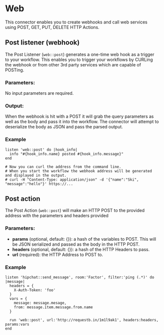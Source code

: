 # Web
This connector enables you to create webhooks and call web services using POST, GET, PUT, DELETE HTTP Actions.

## Post listener (webhook)
The Post Listener (`web::post`) generates a one-time web hook as a trigger to your workflow. This enables you to trigger your workflows by CURLing the webhook or from other 3rd party services which are capable of POSTing.

### Parameters:
No input parameters are required.


### Output:
When the webhook is hit with a POST it will grab the query parameters as well as the body and pass it into the workflow. The connector will attempt to deserialize the body as JSON and pass the parsed output. 

### Example
    listen 'web::post' do |hook_info|
      info "#{hook_info.name} posted #{hook_info.message}"
    end

    # Now you can curl the address from the command line.
    # When you start the workflow the webhook address will be generated and displayed in the output.
    # curl -H "Content-Type: application/json" -d '{"name":"Ski", "message":"hello"}' https://...


## Post action
The Post Action (`web::post`) will make an HTTP POST to the provided address with the parameters and headers provided

### Parameters:
- **params** (optional, default: {}): a hash of the variables to POST. This will be JSON serialized and passed as the body in the HTTP POST.
- **headers** (optional, default: {}): a hash of the HTTP Headers to pass.
- **url** (required): the HTTP Address to POST to.

### Example
    listen 'hipchat::send_message', room:'Factor', filter:'ping (.*)' do |message|
      headers = {
        X-Auth-Token: 'foo'
      }
      vars = {
        message: message.mesage,
        from: message.item.message.from.name
      }

      run 'web::post', url:'http://requestb.in/1m1l9ak1', headers:headers, params:vars
    end